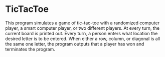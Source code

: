 # TicTacToe

This program simulates a game of tic-tac-toe with a randomized computer player, a smart computer player, or two different players. At every turn, the current board is printed out. Every turn, a person enters what location the desired letter is to be entered. When either a row, column, or diagonal is all the same one letter, the program outputs that a player has won and terminates the program. 
